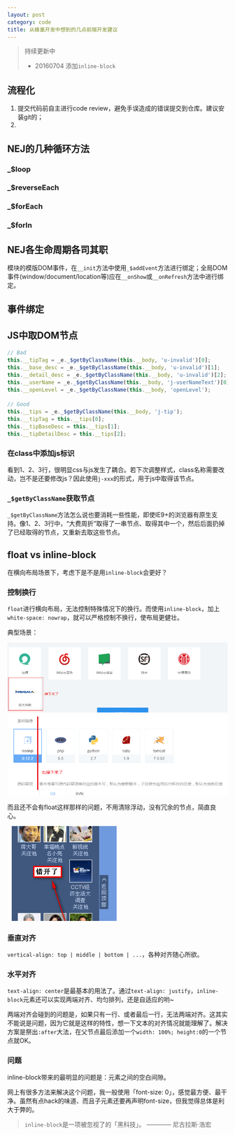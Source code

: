 ```yaml
---
layout: post
category: code
title: 从蜂巢开发中想到的几点前端开发建议
---
```


> 持续更新中
> - 20160704 添加``inline-block``

## 流程化

1. 提交代码前自主进行code review，避免手误造成的错误提交到仓库。建议安装git的；
2.

## NEJ的几种循环方法

### _$loop

### _$reverseEach

### _$forEach

### _$forIn

## NEJ各生命周期各司其职

模块的模版DOM事件，在``__init``方法中使用``_$addEvent``方法进行绑定；全局DOM事件(window/document/location等)应在``__onShow``或``__onRefresh``方法中进行绑定。

## 事件绑定

## JS中取DOM节点

```javascript
// Bad
this.__tipTag = _e._$getByClassName(this.__body, 'u-invalid')[0];           // 1
this.__base_desc = _e._$getByClassName(this.__body, 'u-invalid')[1];        // 2
this.__detail_desc = _e._$getByClassName(this.__body, 'u-invalid')[2];      // 3
this.__userName = _e._$getByClassName(this.__body, 'j-userNameText')[0];    // 4
this.__openLevel = _e._$getByClassName(this.__body, 'openLevel');           // 5

// Good
this.__tips = _e._$getByClassName(this.__body, 'j-tip');
this.__tipTag = this.__tips[0];
this.__tipBaseDesc = this.__tips[1];
this.__tipDetailDesc = this.__tips[2];
```

### 在class中添加js标识

看到1、2、3行，很明显css与js发生了耦合。若下次调整样式，class名称需要改动，岂不是还要修改js？因此使用``j-xxx``的形式，用于js中取得该节点。

### ``_$getByClassName``获取节点

``_$getByClassName``方法怎么说也要消耗一些性能，即使IE9+的浏览器有原生支持。像1、2、3行中，“大费周折”取得了一串节点、取得其中一个，然后后面扔掉了已经取得的节点，又重新去取这些节点。


## float vs inline-block

在横向布局场景下，考虑下是不是用``inline-block``会更好？

### 控制换行

``float``进行横向布局，无法控制特殊情况下的换行。而使用``inline-block``，加上``white-space: nowrap``，就可以严格控制不换行，使布局更健壮。

典型场景：

![某浏览器宽度下的蜂巢首页](/public/img/20160704-1-01.png)
![某浏览器宽度下的表单](/public/img/20160704-1-02.png)

而且还不会有float这样那样的问题，不用清除浮动，没有冗余的节点，简直良心。

![float导致的错位](/public/img/20160704-1-03.png)

### 垂直对齐

``vertical-align: top | middle | bottom | ...``，各种对齐随心所欲。

### 水平对齐

``text-align: center``是最基本的用法了。通过``text-align: justify``，``inline-block``元素还可以实现两端对齐、均匀排列，还是自适应的哟~

两端对齐会碰到的问题是，如果只有一行、或者最后一行，无法两端对齐。这其实不能说是问题，因为它就是这样的特性，想一下文本的对齐情况就能理解了。解决方案是祭出``:after``大法，在父节点最后添加一个``width: 100%; height:0``的一个节点就OK。

### 问题

inline-block带来的最明显的问题是：元素之间的空白间隙。

网上有很多方法来解决这个问题，我一般使用「font-size: 0」，感觉最方便、最干净。虽然有点hack的味道、而且子元素还要再声明font-size，但我觉得总体是利大于弊的。

> ``inline-block``是一项被忽视了的「黑科技」。    ———— 尼古拉斯·浩宏
